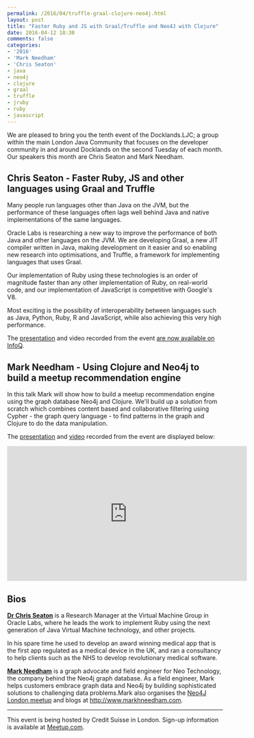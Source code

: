 ```yaml
---
permalink: /2016/04/truffle-graal-clojure-neo4j.html
layout: post
title: "Faster Ruby and JS with Graal/Truffle and Neo4J with Clojure"
date: 2016-04-12 18:30
comments: false
categories: 
- '2016'
- 'Mark Needham' 
- 'Chris Seaton'
- java
- neo4j
- clojure
- graal
- truffle
- jruby
- ruby
- javascript
---
```


We are pleased to bring you the tenth event of the Docklands.LJC; a group
within the main London Java Community that focuses on the developer community
in and around Docklands on the second Tuesday of each month. Our speakers this
month are Chris Seaton and Mark Needham.

<h2>Chris Seaton - Faster Ruby, JS and other languages using Graal and Truffle</h2>

Many people run languages other than Java on the JVM, but the performance of
these languages often lags well behind Java and native implementations of the
same languages.

Oracle Labs is researching a new way to improve the performance of both Java
and other languages on the JVM. We are developing Graal, a new JIT compiler
written in Java, making development on it easier and so enabling new research
into optimisations, and Truffle, a framework for implementing languages that
uses Graal.

Our implementation of Ruby using these technologies is an order of magnitude
faster than any other implementation of Ruby, on real-world code, and our
implementation of JavaScript is competitive with Google's V8.

Most exciting is the possibility of interoperability between languages such as
Java, Python, Ruby, R and JavaScript, while also achieving this very high
performance. 

The
<a href="{{ site.github.url }}/presentations/2016/ChrisSeaton-TruffleGraal.pdf" rel="nofollow">presentation</a>
and video recorded from the event
<a href="//www.infoq.com/presentations/graal-trufle">are now available on InfoQ</a>.

<h2>Mark Needham - Using Clojure and Neo4j to build a meetup recommendation engine</h2>

In this talk Mark will show how to build a meetup recommendation engine using
the graph database Neo4j and Clojure. We'll build up a solution from scratch
which combines content based and collaborative filtering using Cypher - the
graph query language - to find patterns in the graph and Clojure to do the data
manipulation.

The
<a href="{{ site.github.url }}/presentations/2016/MarkNeedham-ClojureNeo4J.pdf" rel="nofollow">presentation</a>
and
<a href="https://youtu.be/8TG78BHJNCk" rel="nofollow">video</a>
recorded from the event are displayed below:

<iframe width="560" height="315" src="https://www.youtube.com/embed/8TG78BHJNCk" frameborder="0" allowfullscreen></iframe>

<h2>Bios</h2>

<b><a href="https://twitter.com/ChrisGSeaton">Dr Chris Seaton</a></b> is a
Research Manager at the Virtual Machine Group in Oracle Labs, where he leads
the work to implement Ruby using the next generation of Java Virtual Machine
technology, and other projects.

In his spare time he used to develop an award winning medical app that is the
first app regulated as a medical device in the UK, and ran a consultancy to
help clients such as the NHS to develop revolutionary medical software.

<b><a href="https://twitter.com/markhneedham">Mark Needham</a></b> is a graph
advocate and field engineer for Neo Technology, the company behind the Neo4j
graph database. As a field engineer, Mark helps customers embrace graph data
and Neo4j by building sophisticated solutions to challenging data problems.Mark
also organises the <a href="http://www.meetup.com/graphdb-london/">Neo4J London meetup</a> and blogs at <a href="http://www.markhneedham.com">http://www.markhneedham.com</a>.

<hr/>
This event is being hosted by Credit Suisse in London. Sign-up information is available at <a href="http://www.meetup.com/Londonjavacommunity/events/230110292/">Meetup.com</a>.
